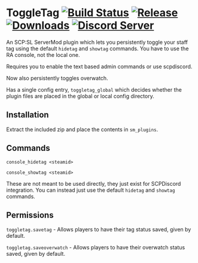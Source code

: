 # ToggleTag [![Build Status](https://jenkins.karlofduty.com/job/ServerMod/job/ToggleTag/job/master/badge/icon)](https://jenkins.karlofduty.com/blue/organizations/jenkins/ServerMod%2FToggleTag/activity) [![Release](https://img.shields.io/github/release/KarlofDuty/ToggleTag.svg)](https://github.com/KarlOfDuty/ToggleTag/releases) [![Downloads](https://img.shields.io/github/downloads/KarlOfDuty/ToggleTag/total.svg)](https://github.com/KarlOfDuty/ToggleTag/releases) [![Discord Server](https://img.shields.io/discord/430468637183442945.svg?label=discord)](https://discord.gg/C5qMvkj)

An SCP:SL ServerMod plugin which lets you persistently toggle your staff tag using the default `hidetag` and `showtag` commands. You have to use the RA console, not the local one.

Requires you to enable the text based admin commands or use scpdiscord.

Now also persistently toggles overwatch.

Has a single config entry, `toggletag_global` which decides whether the plugin files are placed in the global or local config directory.

## Installation

Extract the included zip and place the contents in `sm_plugins`.

## Commands

`console_hidetag <steamid>`

`console_showtag <steamid>`

These are not meant to be used directly, they just exist for SCPDiscord integration. You can instead just use the default `hidetag` and `showtag` commands.

## Permissions

`toggletag.savetag` - Allows players to have their tag status saved, given by default.

`toggletag.saveoverwatch` - Allows players to have their overwatch status saved, given by default.
